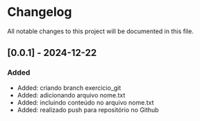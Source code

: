 # Changelog

All notable changes to this project will be documented in this file.



## [0.0.1] - 2024-12-22

### Added

- Added: criando branch exercicio_git
- Added: adicionando arquivo nome.txt
- Added: incluindo conteúdo no arquivo nome.txt
- Added: realizado push para repositório no Github